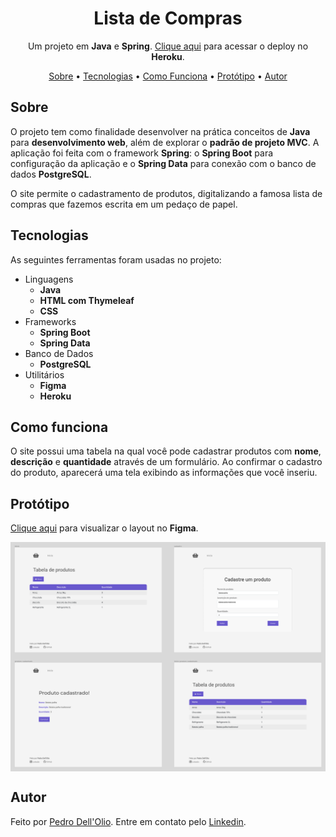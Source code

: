 <h1 align="center">Lista de Compras</h1>
<p align="center">Um projeto em <strong>Java</strong> e <strong>Spring</strong>. <a href="https://spring-lista-mercado.herokuapp.com/">Clique aqui</a> para acessar o deploy no <strong>Heroku</strong>.</p>


<p align="center">
 <a href="#sobre">Sobre</a> •
 <a href="#tecnologias">Tecnologias</a> • 
 <a href="#como-funciona">Como Funciona</a> • 
 <a href="#protótipo">Protótipo</a> • 
 <a href="#autor">Autor</a>
</p>

## Sobre
O projeto tem como finalidade desenvolver na prática conceitos de **Java** para **desenvolvimento web**, além de explorar o **padrão de projeto MVC**. A aplicação foi feita com o framework **Spring**: o **Spring Boot** para configuração da aplicação e o **Spring Data** para conexão com o banco de dados **PostgreSQL**. 

O site permite o cadastramento de produtos, digitalizando a famosa lista de compras que fazemos escrita em um pedaço de papel.

## Tecnologias
As seguintes ferramentas foram usadas no projeto:
* Linguagens
  - **Java**
  - **HTML com Thymeleaf**
  - **CSS**
* Frameworks
  - **Spring Boot**
  - **Spring Data**
* Banco de Dados
  - **PostgreSQL**
* Utilitários
  - **Figma**
  - **Heroku**

## Como funciona
O site possui uma tabela na qual você pode cadastrar produtos com **nome**, **descrição** e **quantidade** através de um formulário. Ao confirmar o cadastro do produto, aparecerá uma tela exibindo as informações que você inseriu.

## Protótipo
[Clique aqui](https://www.figma.com/proto/vgEl4xyZpUSEHNQv60xMhx/spring-lista-mercado?node-id=13%3A3&scaling=scale-down&page-id=0%3A1) para visualizar o layout no **Figma**.
<p align="center" style="display: flex; align-items: flex-start; justify-content: center; flex-direction: column;">
  <img alt="Protótipo" src="./assets/prototipo-1.png" width="600px">

  <img alt="Protótipo" src="./assets/prototipo-2.png" width="600px">
</p>

## Autor
Feito por [Pedro Dell'Olio](https://github.com/pedrodellolio).
Entre em contato pelo [Linkedin](https://www.linkedin.com/in/pedrodellolio/).
